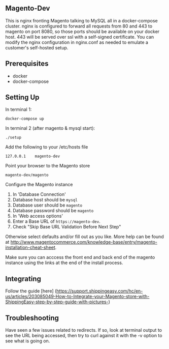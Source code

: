 ## Magento-Dev

This is nginx fronting Magento talking to MySQL all in a docker-compose cluster.
nginx is configured to forward all requests from 80 and 443 to magento on port 8080,
so those ports should be available on your docker host.  443 will be served over
ssl with a self-signed certificate.  You can modify the nginx configuration in
nginx.conf as needed to emulate a customer's self-hosted setup.

## Prerequisites
* docker
* docker-compose

## Setting Up
In terminal 1:
```
docker-compose up
```

In terminal 2 (after magento & mysql start):
```
./setup
```

Add the following to your /etc/hosts file
```
127.0.0.1    magento-dev
```

Point your browser to the Magento store
```
magento-dev/magento
```

Configure the Magento instance

1. In 'Database Connection'
  1. Database host should be ```mysql```
  1. Database user should be ```magento```
  1. Database password should be ```magento```
2. In 'Web access options'
  1. Enter a Base URL of ```https://magento-dev```.
  1. Check "Skip Base URL Validation Before Next Step"

Otherwise select defaults and/or fill out as you like.  More help can be found at http://www.magentocommerce.com/knowledge-base/entry/magento-installation-cheat-sheet.

Make sure you can acccess the front end and back end of the magento instance using the links at the end of the install process.

## Integrating
Follow the guide [here] (https://support.shippingeasy.com/hc/en-us/articles/203085049-How-to-Integrate-your-Magento-store-with-ShippingEasy-step-by-step-guide-with-pictures-)

## Troubleshooting
Have seen a few issues related to redirects.  If so, look at terminal output to see the URL being accessed, then try to curl against it with the -v option to see what is going on.
